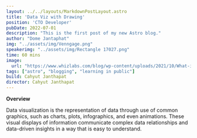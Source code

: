 ```yaml
---
layout: ../../layouts/MarkdownPostLayout.astro
title: 'Data Viz with Drawing'
position: 'CTO Developer'
pubDate: 2022-07-01
description: "This is the first post of my new Astro blog."
author: "Dome Jantaphat"
img: "../assets/img/Venngage.png"
speakerimg: "../assets/img/Rectangle 17027.png"
time: 60 mins
image:
  url: "https://www.whizlabs.com/blog/wp-content/uploads/2021/10/What-is-Data-Visualization.gif"
tags: ["astro", "blogging", "learning in public"]
build: Cahyut Janthapat
director: Cahyut Janthapat
---
```


**Overview**

Data visualization is the representation of data through use of common graphics, such as charts, plots, infographics, and even animations. These visual displays of information communicate complex data relationships and data-driven insights in a way that is easy to understand.


<!-- # My First Blog Post

Welcome to my _new blog_ about learning Astro! Here, I will share my learning journey as I build a new website.

## What I've accomplished

1. **Installing Astro**: First, I created a new Astro project and set up my online accounts.

2. **Making Pages**: I then learned how to make pages by creating new `.astro` files and placing them in the `src/pages/` folder.
 

3. **Making Blog Posts**: This is my first blog post! I now have Astro pages and Markdown posts!

## What's next

I will finish the Astro tutorial, and then keep adding more posts. Watch this space for more to come. -->
